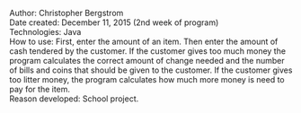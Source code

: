 Author: Christopher Bergstrom<br>
Date created: December 11, 2015 (2nd week of program)<br>
Technologies: Java<br>
How to use: First, enter the amount of an item. Then enter the amount of cash tendered by the customer. If the customer gives
too much money the program calculates the correct amount of change needed and the number of bills and coins that should be
given to the customer. If the customer gives too litter money, the program calculates how much more money is need to pay for
the item.<br>
Reason developed: School project.
